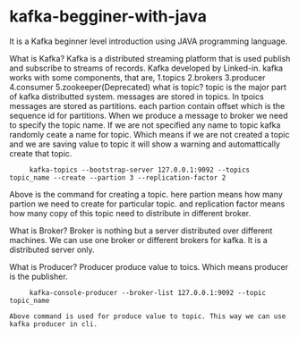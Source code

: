 # kafka-begginer-with-java
It is a Kafka beginner level introduction using JAVA programming language.

What is Kafka?
    Kafka is a distributed streaming platform that is used publish and subscribe to streams of records. Kafka developed by Linked-in.
    kafka works with some components, that are,
      1.topics
      2.brokers
      3.producer
      4.consumer
      5.zookeeper(Deprecated)
what is topic?
  topic is the major part of kafka distributted system. messages are stored in topics. In tpoics messages are stored as partitions. each partion contain offset which is the sequence id for partitions. When we produce a message to broker we need to specify the topic name. If we are not specified any name to topic kafka randomly ceate a name for topic. Which means if we are not created a topic and we are saving value to topic it will show a warning and automattically create that topic.
  
  
         kafka-topics --bootstrap-server 127.0.0.1:9092 --topics topic_name --create --partion 3 --replication-factor 2
  
  Above is the command for creating a topic. here partion means how many partion we need to create for particular topic. and replication factor means how many copy of this topic need to distribute in different broker.
  
 What is Broker?
  Broker is nothing but a server distributed over different machines. We can use one broker or different brokers for kafka. It is a distributed server only. 
  
  What is Producer?
    Producer produce value to toics. Which means producer is the publisher.
    
         kafka-console-producer --broker-list 127.0.0.1:9092 --topic topic_name 
         
    Above command is used for produce value to topic. This way we can use kafka producer in cli.
      
